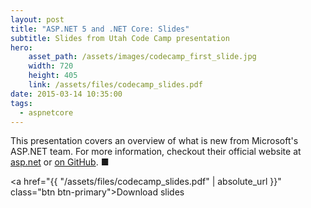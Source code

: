 ```yaml
---
layout: post
title: "ASP.NET 5 and .NET Core: Slides"
subtitle: Slides from Utah Code Camp presentation
hero:
    asset_path: /assets/images/codecamp_first_slide.jpg
    width: 720
    height: 405
    link: /assets/files/codecamp_slides.pdf
date: 2015-03-14 10:35:00
tags:
  - aspnetcore
---
```


This presentation covers an overview of what is new from Microsoft's ASP.NET team. For more information, checkout their official website at [asp.net](http://asp.net) or [on GitHub](http://github.com/aspnet/home).  ■


<a href="{{ "/assets/files/codecamp_slides.pdf" | absolute_url }}" class="btn btn-primary">Download slides</a>


